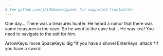 ```yaml
---
# See github.com/js13kGames/games for supported frontmatter
---
```

One day... There was a treasures hunter.
He heard a rumor that there was some treasures in the cave.
So he went to the cave but... He was lost!
You need to navigate to the exit for him.

ArrowKeys: move
SpaceKeys: dig *if you have a shovel
EnterKeys: attack *if you have a sword